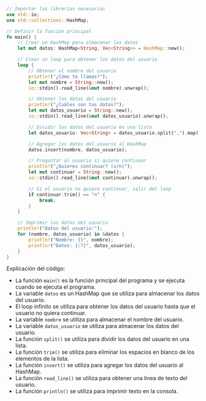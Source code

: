 ```rust
// Importar las librerías necesarias
use std::io;
use std::collections::HashMap;

// Definir la función principal
fn main() {
    // Crear un HashMap para almacenar los datos
    let mut datos: HashMap<String, Vec<String>> = HashMap::new();

    // Crear un loop para obtener los datos del usuario
    loop {
        // Obtener el nombre del usuario
        println!("¿Cómo te llamas?");
        let mut nombre = String::new();
        io::stdin().read_line(&mut nombre).unwrap();

        // Obtener los datos del usuario
        println!("¿Cuáles son tus datos?");
        let mut datos_usuario = String::new();
        io::stdin().read_line(&mut datos_usuario).unwrap();

        // Dividir los datos del usuario en una lista
        let datos_usuario: Vec<String> = datos_usuario.split(",").map(|x| x.trim().to_string()).collect();

        // Agregar los datos del usuario al HashMap
        datos.insert(nombre, datos_usuario);

        // Preguntar al usuario si quiere continuar
        println!("¿Quieres continuar? (s/n)");
        let mut continuar = String::new();
        io::stdin().read_line(&mut continuar).unwrap();

        // Si el usuario no quiere continuar, salir del loop
        if continuar.trim() == "n" {
            break;
        }
    }

    // Imprimir los datos del usuario
    println!("Datos del usuario:");
    for (nombre, datos_usuario) in &datos {
        println!("Nombre: {}", nombre);
        println!("Datos: {:?}", datos_usuario);
    }
}
```

Explicación del código:

* La función `main()` es la función principal del programa y se ejecuta cuando se ejecuta el programa.
* La variable `datos` es un HashMap que se utiliza para almacenar los datos del usuario.
* El loop infinito se utiliza para obtener los datos del usuario hasta que el usuario no quiera continuar.
* La variable `nombre` se utiliza para almacenar el nombre del usuario.
* La variable `datos_usuario` se utiliza para almacenar los datos del usuario.
* La función `split()` se utiliza para dividir los datos del usuario en una lista.
* La función `trim()` se utiliza para eliminar los espacios en blanco de los elementos de la lista.
* La función `insert()` se utiliza para agregar los datos del usuario al HashMap.
* La función `read_line()` se utiliza para obtener una línea de texto del usuario.
* La función `println()` se utiliza para imprimir texto en la consola.